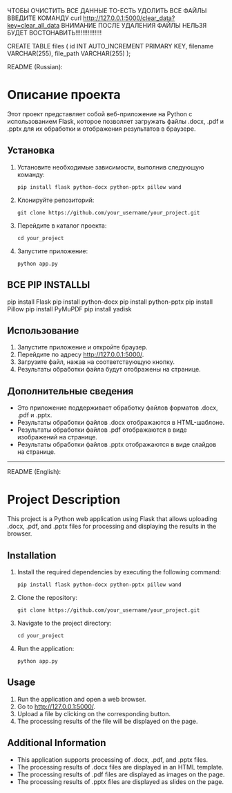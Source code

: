 ЧТОБЫ ОЧИСТИТЬ ВСЕ ДАННЫЕ ТО-ЕСТЬ УДОЛИТЬ ВСЕ ФАЙЛЫ
ВВЕДИТЕ КОМАНДУ curl http://127.0.0.1:5000/clear_data?key=clear_all_data
ВНИМАНИЕ ПОСЛЕ УДАЛЕНИЯ ФАЙЛЫ НЕЛЬЗЯ БУДЕТ ВОСТОНАВИТЬ!!!!!!!!!!!!!!!



CREATE TABLE files (
    id INT AUTO_INCREMENT PRIMARY KEY,
    filename VARCHAR(255),
    file_path VARCHAR(255)
);


README (Russian):

# Описание проекта

Этот проект представляет собой веб-приложение на Python с использованием Flask, которое позволяет загружать файлы .docx, .pdf и .pptx для их обработки и отображения результатов в браузере.

## Установка

1. Установите необходимые зависимости, выполнив следующую команду:
   ```
   pip install flask python-docx python-pptx pillow wand
   ```

2. Клонируйте репозиторий:
   ```
   git clone https://github.com/your_username/your_project.git
   ```

3. Перейдите в каталог проекта:
   ```
   cd your_project
   ```

4. Запустите приложение:
   ```
   python app.py
   ```

## ВСЕ PIP INSTALLЫ

pip install Flask
pip install python-docx
pip install python-pptx
pip install Pillow
pip install PyMuPDF
pip install yadisk










## Использование

1. Запустите приложение и откройте браузер.
2. Перейдите по адресу http://127.0.0.1:5000/.
3. Загрузите файл, нажав на соответствующую кнопку.
4. Результаты обработки файла будут отображены на странице.

## Дополнительные сведения

- Это приложение поддерживает обработку файлов форматов .docx, .pdf и .pptx.
- Результаты обработки файлов .docx отображаются в HTML-шаблоне.
- Результаты обработки файлов .pdf отображаются в виде изображений на странице.
- Результаты обработки файлов .pptx отображаются в виде слайдов на странице.

---

README (English):

# Project Description

This project is a Python web application using Flask that allows uploading .docx, .pdf, and .pptx files for processing and displaying the results in the browser.

## Installation

1. Install the required dependencies by executing the following command:
   ```
   pip install flask python-docx python-pptx pillow wand
   ```

2. Clone the repository:
   ```
   git clone https://github.com/your_username/your_project.git
   ```

3. Navigate to the project directory:
   ```
   cd your_project
   ```

4. Run the application:
   ```
   python app.py
   ```

## Usage

1. Run the application and open a web browser.
2. Go to http://127.0.0.1:5000/.
3. Upload a file by clicking on the corresponding button.
4. The processing results of the file will be displayed on the page.

## Additional Information

- This application supports processing of .docx, .pdf, and .pptx files.
- The processing results of .docx files are displayed in an HTML template.
- The processing results of .pdf files are displayed as images on the page.
- The processing results of .pptx files are displayed as slides on the page.
